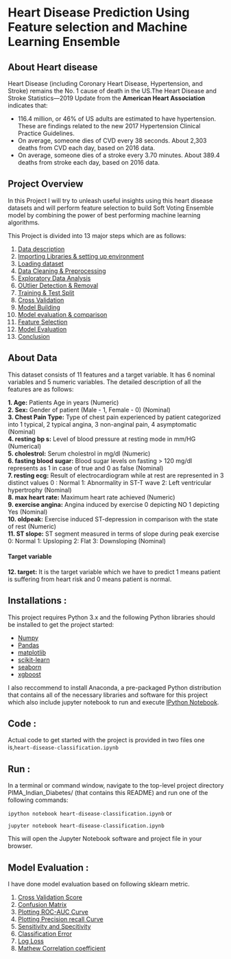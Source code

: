 # Heart Disease Prediction Using Feature selection and Machine Learning Ensemble

## About Heart disease

Heart Disease (including Coronary Heart Disease, Hypertension, and Stroke) remains the No. 1 cause of death in the US.The Heart Disease and Stroke Statistics—2019 Update from the **American Heart Association** indicates that:
* 116.4 million, or 46% of US adults are estimated to have hypertension. These are findings related to the new 2017 Hypertension Clinical Practice Guidelines.
* On average, someone dies of CVD every 38 seconds. About 2,303 deaths from CVD each day, based on 2016 data.
* On average, someone dies of a stroke every 3.70 minutes. About 389.4 deaths from stroke each day, based on 2016 data.

## Project Overview

In this Project I will try to unleash useful insights using this heart disease datasets and will perform feature selection to build Soft Voting Ensemble model by combining the power of best performing machine learning algorithms.

This Project is divided into 13 major steps which are as follows:

1. [Data description](#data-desc)
2. [Importing Libraries & setting up environment](#imp-lib)
3. [Loading dataset](#data-load)
4. [Data Cleaning & Preprocessing](#data-prep)
5. [Exploratory Data Analysis](#data-eda)
6. [OUtlier Detection & Removal](#data-out)
7. [Training & Test Split](#data-train)
8. [Cross Validation](#cross-val)
9. [Model Building](#data-model)
10. [Model evaluation & comparison](#model-eval)<br>
11. [Feature Selection](#model-eval)<br>
12. [Model Evaluation](#model-inter)
13. [Conclusion](#data-conc)

## About Data 

This dataset consists of 11 features and a target variable. It has 6 nominal variables and 5 numeric variables. The detailed description of all the features are as follows:

**1. Age:** Patients Age in years (Numeric)<br>
**2. Sex:** Gender of patient (Male - 1, Female - 0) (Nominal)<br>
**3. Chest Pain Type:** Type of chest pain experienced by patient categorized into 1 typical, 2 typical angina, 3 non-anginal pain, 4 asymptomatic (Nominal)<br>
**4. resting bp s:** Level of blood pressure at resting mode in mm/HG (Numerical)<br>
**5. cholestrol:** Serum cholestrol in mg/dl (Numeric)<br>
**6. fasting blood sugar:** Blood sugar levels on fasting > 120 mg/dl represents as 1 in case of true and 0 as false (Nominal)<br>
**7. resting ecg:** Result of electrocardiogram while at rest are represented in 3 distinct values 0 : Normal 1: Abnormality in ST-T wave 2: Left ventricular hypertrophy (Nominal)<br>
**8. max heart rate:** Maximum heart rate achieved (Numeric)<br>
**9. exercise angina:** Angina induced by exercise 0 depicting NO 1 depicting Yes (Nominal)<br>
**10. oldpeak:** Exercise induced ST-depression in comparison with the state of rest (Numeric)<br>
**11. ST slope:** ST segment measured in terms of slope during peak exercise 0: Normal 1: Upsloping 2: Flat 3: Downsloping (Nominal)<br>

#### Target variable
**12. target:** It is the target variable which we have to predict 1 means patient is suffering from heart risk and 0 means patient is normal.

## Installations :
This project requires Python 3.x and the following Python libraries should be installed to get the project started:
- [Numpy](http://www.numpy.org/)
- [Pandas](http://pandas.pydata.org/)
- [matplotlib](https://matplotlib.org/)
- [scikit-learn](https://scikit-learn.org/stable/)
- [seaborn](https://seaborn.pydata.org/installing.html)
- [xgboost](https://xgboost.readthedocs.io/en/latest/build.html)

I also reccommend to install Anaconda, a pre-packaged Python distribution that contains all of the necessary libraries and software for this project which also include jupyter notebook to run and execute [IPython Notebook](http://ipython.org/notebook.html).

## Code :
Actual code to get started with the project is provided in two files one is,```heart-disease-classification.ipynb```

## Run :
In a terminal or command window, navigate to the top-level project directory PIMA_Indian_Diabetes/ (that contains this README) and run one of the following commands:

```ipython notebook heart-disease-classification.ipynb```
or

```jupyter notebook heart-disease-classification.ipynb```

This will open the Jupyter Notebook software and project file in your browser.

## Model Evaluation :
I have done model evaluation based on following sklearn metric.
1. [Cross Validation Score](https://scikit-learn.org/stable/modules/generated/sklearn.model_selection.cross_val_score.html)
2. [Confusion Matrix](https://scikit-learn.org/stable/modules/generated/sklearn.metrics.confusion_matrix.html)
3. [Plotting ROC-AUC Curve](https://en.wikipedia.org/wiki/Receiver_operating_characteristic)
4. [Plotting Precision recall Curve](https://acutecaretesting.org/en/articles/precision-recall-curves-what-are-they-and-how-are-they-used)
5. [Sensitivity and Specitivity](https://en.wikipedia.org/wiki/Sensitivity_and_specificity)
6. [Classification Error](https://www.dataschool.io/simple-guide-to-confusion-matrix-terminology/)
7. [Log Loss](https://www.kaggle.com/dansbecker/what-is-log-loss#:~:text=Log%20Loss%20is%20a%20slight,by%20understanding%20the%20likelihood%20function.)
8. [Mathew Correlation coefficient](https://www.kaggle.com/dansbecker/what-is-log-loss#:~:text=Log%20Loss%20is%20a%20slight,by%20understanding%20the%20likelihood%20function.)

